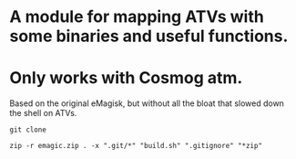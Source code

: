 # A module for mapping ATVs with some binaries and useful functions.
# Only works with Cosmog atm.

Based on the original eMagisk, but without all the bloat that slowed down the shell on ATVs.

```console
git clone

zip -r emagic.zip . -x ".git/*" "build.sh" ".gitignore" "*zip"
```